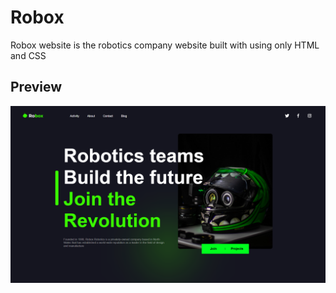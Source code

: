 # Robox
Robox website is the robotics company website built with using only HTML and CSS

## Preview
![](./assets/preview/Robox.png)
